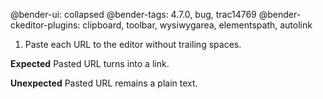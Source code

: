 @bender-ui: collapsed
@bender-tags: 4.7.0, bug, trac14769
@bender-ckeditor-plugins: clipboard, toolbar, wysiwygarea, elementspath, autolink

1. Paste each URL to the editor without trailing spaces.

**Expected** Pasted URL turns into a link.

**Unexpected** Pasted URL remains a plain text.
